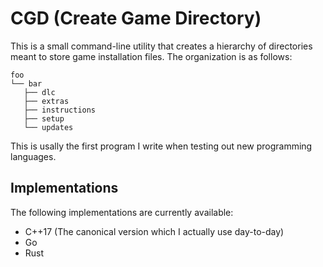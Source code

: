 # CGD (Create Game Directory)
This is a small command-line utility that creates a hierarchy of directories meant to store game installation files. The organization is as follows:

``` text
foo
└── bar
   ├── dlc
   ├── extras
   ├── instructions
   ├── setup
   └── updates
```

This is usally the first program I write when testing out new programming languages.

## Implementations
The following implementations are currently available:
- C++17 (The canonical version which I actually use day-to-day)
- Go
- Rust
